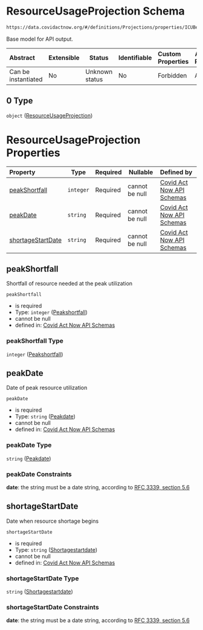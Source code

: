 # ResourceUsageProjection Schema

```txt
https://data.covidactnow.org/#/definitions/Projections/properties/ICUBeds/allOf/0
```

Base model for API output.


| Abstract            | Extensible | Status         | Identifiable | Custom Properties | Additional Properties | Access Restrictions | Defined In                                                   |
| :------------------ | ---------- | -------------- | ------------ | :---------------- | --------------------- | ------------------- | ------------------------------------------------------------ |
| Can be instantiated | No         | Unknown status | No           | Forbidden         | Allowed               | none                | [schemas.json\*](../out/schemas.json "open original schema") |

## 0 Type

`object` ([ResourceUsageProjection](schemas-definitions-resourceusageprojection.md))

# ResourceUsageProjection Properties

| Property                                | Type      | Required | Nullable       | Defined by                                                                                                                                                                                                      |
| :-------------------------------------- | --------- | -------- | -------------- | :-------------------------------------------------------------------------------------------------------------------------------------------------------------------------------------------------------------- |
| [peakShortfall](#peakShortfall)         | `integer` | Required | cannot be null | [Covid Act Now API Schemas](schemas-definitions-resourceusageprojection-properties-peakshortfall.md "https&#x3A;//data.covidactnow.org/#/definitions/ResourceUsageProjection/properties/peakShortfall")         |
| [peakDate](#peakDate)                   | `string`  | Required | cannot be null | [Covid Act Now API Schemas](schemas-definitions-resourceusageprojection-properties-peakdate.md "https&#x3A;//data.covidactnow.org/#/definitions/ResourceUsageProjection/properties/peakDate")                   |
| [shortageStartDate](#shortageStartDate) | `string`  | Required | cannot be null | [Covid Act Now API Schemas](schemas-definitions-resourceusageprojection-properties-shortagestartdate.md "https&#x3A;//data.covidactnow.org/#/definitions/ResourceUsageProjection/properties/shortageStartDate") |

## peakShortfall

Shortfall of resource needed at the peak utilization


`peakShortfall`

-   is required
-   Type: `integer` ([Peakshortfall](schemas-definitions-resourceusageprojection-properties-peakshortfall.md))
-   cannot be null
-   defined in: [Covid Act Now API Schemas](schemas-definitions-resourceusageprojection-properties-peakshortfall.md "https&#x3A;//data.covidactnow.org/#/definitions/ResourceUsageProjection/properties/peakShortfall")

### peakShortfall Type

`integer` ([Peakshortfall](schemas-definitions-resourceusageprojection-properties-peakshortfall.md))

## peakDate

Date of peak resource utilization


`peakDate`

-   is required
-   Type: `string` ([Peakdate](schemas-definitions-resourceusageprojection-properties-peakdate.md))
-   cannot be null
-   defined in: [Covid Act Now API Schemas](schemas-definitions-resourceusageprojection-properties-peakdate.md "https&#x3A;//data.covidactnow.org/#/definitions/ResourceUsageProjection/properties/peakDate")

### peakDate Type

`string` ([Peakdate](schemas-definitions-resourceusageprojection-properties-peakdate.md))

### peakDate Constraints

**date**: the string must be a date string, according to [RFC 3339, section 5.6](https://tools.ietf.org/html/rfc3339 "check the specification")

## shortageStartDate

Date when resource shortage begins


`shortageStartDate`

-   is required
-   Type: `string` ([Shortagestartdate](schemas-definitions-resourceusageprojection-properties-shortagestartdate.md))
-   cannot be null
-   defined in: [Covid Act Now API Schemas](schemas-definitions-resourceusageprojection-properties-shortagestartdate.md "https&#x3A;//data.covidactnow.org/#/definitions/ResourceUsageProjection/properties/shortageStartDate")

### shortageStartDate Type

`string` ([Shortagestartdate](schemas-definitions-resourceusageprojection-properties-shortagestartdate.md))

### shortageStartDate Constraints

**date**: the string must be a date string, according to [RFC 3339, section 5.6](https://tools.ietf.org/html/rfc3339 "check the specification")
